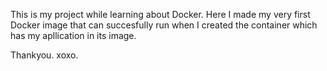 This is my project while learning about Docker.
Here I made my very first Docker image that can succesfully run when I created the container which has my apllication in its image.

Thankyou.
xoxo.
